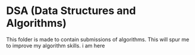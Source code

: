 # DSA (Data Structures and Algorithms)

This folder is made to contain submissions of algorithms.
This will spur me to improve my algorithm skills.
i am here